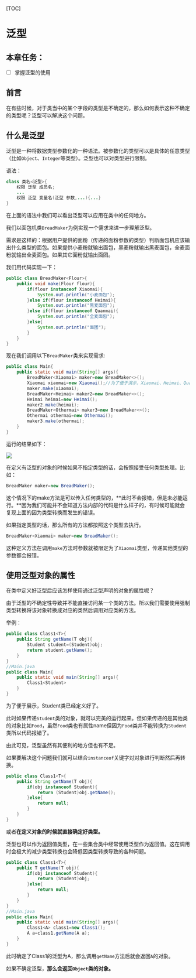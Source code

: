 [TOC]

# 泛型

## 本章任务：

- [ ] 掌握泛型的使用

## 前言
在有些时候，对于类当中的某个字段的类型是不确定的，那么如何表示这种不确定的类型呢？泛型可以解决这个问题。
## 什么是泛型
泛型是一种将数据类型参数化的一种语法。被参数化的类型可以是具体的任意类型（比如`Object`、`Integer`等类型）。泛型也可以对类型进行限制。

语法：
```java
class 类名<泛型>{
    权限 泛型 成员名;
    ...
    权限 泛型 变量名(泛型 参数,...){...}
}

```
在上面的语法中我们可以看出泛型可以应用在类中的任何地方。

我们以面包机类`BreadMaker`为例实现一个需求来进一步理解泛型。

需求是这样的：根据用户提供的面粉（传递的面粉参数的类型）判断面包机应该输出什么类型的面包。如果提供小麦粉就输出面包，黑麦粉就输出黑麦面包，全麦面粉就输出全麦面包。如果其它面粉就输出面团。

我们用代码实现一下：
```java
public class BreadMaker<Flour>{
    public void make(Flour flour){
        if(flour instanceof Xiaomai){
            System.out.println("小麦面包");
        }else if(flour instanceof Heimai){
            System.out.println("黑麦面包");
        }else if(flour instanceof Quanmai){
            System.out.println("全麦面包");
        }else{
            System.out.println("面团");
        }
    }
}
```
现在我们调用以下`BreadMaker`类来实现需求:
```java
public class Main{
    public static void main(String[] args){
        BreadMaker<Xiaomai> maker=new BreadMaker<>();
        Xiaomai xiaomai=new Xiaomai();//为了便于演示，Xiaomai、Heimai、Quanmai已经定义了
        maker.make(xiaomai);
        BreadMaker<Heimai> maker2=new BreadMaker<>();
        Heimai heimai=new Heimai();
        maker2.make(heimai);
        BreadMaker<Othermai> maker3=new BreadMaker<>();
        Othermai othermai=new Othermai();
        maker3.make(othermai);
    }
}
```
运行的结果如下：

![](https://s2.loli.net/2023/09/04/l1BcZPwIDsAOJtQ.png)

在定义有泛型的对象的时候如果不指定类型的话，会按照接受任何类型处理。比如：
```java
BreadMaker maker=new BreadMaker();
```
这个情况下的make方法是可以传入任何类型的，**此时不会报错，但是未必能运行。**因为我们可能并不会知道方法内部的代码是什么样子的，有时候可能就会复现上面的因为类型转换而发生的错误。

如果指定类型的话，那么所有的方法都按照这个类型去执行。
```java
BreadMaker<Xiaomai> maker=new BreadMaker();
```
这种定义方法在调用`make`方法时参数就被限定为了`Xiaomai`类型，传递其他类型的参数都会报错。

## 使用泛型对象的属性

在类中定义好泛型后应该怎样使用通过泛型声明的对象的属性呢？

由于泛型的不确定性导致并不能直接访问某一个类的方法。所以我们需要使用强制类型转换将该对象转换成对应的类然后调用对应类的方法。

举例：
```java
public class Class1<T>{
    public String getName(T obj){
        Student student=(Student)obj;
        return student.getName();
    }
}
//Main.java
public class Main{
    public static void main(String[] args){
        Class1<Student>
    }
}
```

为了便于展示，Student类已经定义好了。

此时如果传递`Student`类的对象，就可以完美的运行起来。但如果传递的是其他类的对象比如`Food`，虽然`Food`类也有属性name但因为`Food`类并不能转换为`Student`类所以代码报错了。

由此可见，泛型虽然有其便利的地方但也有不足。

如果要解决这个问题我们就可以结合`instanceof`关键字对对象进行判断然后再转换。

```java
public class Class1<T>{
    public String getName(T obj){
        if(obj instanceof Student){
            return (Student)obj.getName();
        }else{
            return null;
        }
    }
}

```
或者**在定义对象的时候就直接确定好类型。**

泛型也可以作为返回值类型，在一些集合类中经常使用泛型作为返回值。这在调用时会极大的减少类型转换也会降低因类型转换导致的各种问题。

```java
public class Class1<T>{
    public T getName(T obj){
        if(obj instanceof Student){
            return (Student)obj;
        }else{
            return null;
        }
    }
}
//Main.java
public class Main{
    public static void main(String[] args){
        Class1<A> class1=new Class1();
        A a=class1.getName(A a);
    }
}
```
此时确定了Class1的泛型为A，那么调用`getName`方法后就会返回`A`的对象。

如果不确定泛型，**那么会返回`Object`类的对象。**

